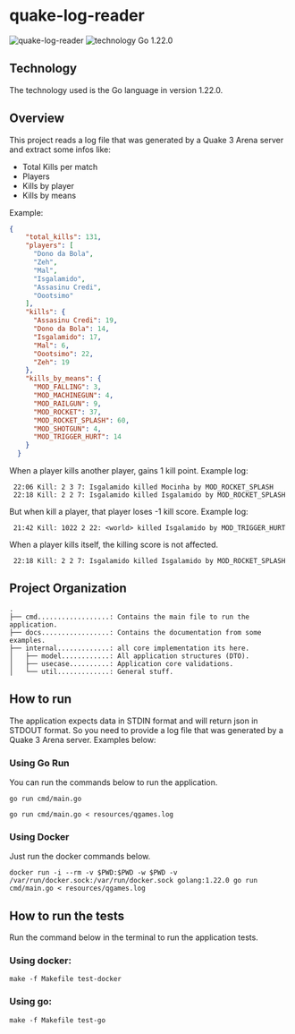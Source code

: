 # quake-log-reader
![quake-log-reader](https://img.shields.io/badge/quake--log--reader-gray?logo=go)
![technology Go 1.22.0](https://img.shields.io/badge/technology-go%201.22.0-blue.svg)

## Technology
The technology used is the Go language in version 1.22.0.

## Overview
This project reads a log file that was generated by a Quake 3 Arena server and extract some infos like:

- Total Kills per match
- Players
- Kills by player
- Kills by means

Example: 
```json
{
    "total_kills": 131,
    "players": [
      "Dono da Bola",
      "Zeh",
      "Mal",
      "Isgalamido",
      "Assasinu Credi",
      "Oootsimo"
    ],
    "kills": {
      "Assasinu Credi": 19,
      "Dono da Bola": 14,
      "Isgalamido": 17,
      "Mal": 6,
      "Oootsimo": 22,
      "Zeh": 19
    },
    "kills_by_means": {
      "MOD_FALLING": 3,
      "MOD_MACHINEGUN": 4,
      "MOD_RAILGUN": 9,
      "MOD_ROCKET": 37,
      "MOD_ROCKET_SPLASH": 60,
      "MOD_SHOTGUN": 4,
      "MOD_TRIGGER_HURT": 14
    }
  }
```

When a player kills another player, gains 1 kill point. Example log:
```
 22:06 Kill: 2 3 7: Isgalamido killed Mocinha by MOD_ROCKET_SPLASH
 22:18 Kill: 2 2 7: Isgalamido killed Isgalamido by MOD_ROCKET_SPLASH
```

But when <world> kill a player, that player loses -1 kill score. Example log:
```
 21:42 Kill: 1022 2 22: <world> killed Isgalamido by MOD_TRIGGER_HURT
```

When a player kills itself, the killing score is not affected.
```
 22:18 Kill: 2 2 7: Isgalamido killed Isgalamido by MOD_ROCKET_SPLASH
```

## Project Organization
```
.
├── cmd..................: Contains the main file to run the application.
├── docs.................: Contains the documentation from some examples.
├── internal.............: all core implementation its here.
│   ├── model............: All application structures (DTO).
│   ├── usecase..........: Application core validations.
│   └── util.............: General stuff.

```

## How to run
The application expects data in STDIN format and will return json in STDOUT format. 
So you need to provide a log file that was generated by a Quake 3 Arena server.
Examples below:

### Using Go Run
You can run the commands below to run the application.
```shell
go run cmd/main.go
```
```shell
go run cmd/main.go < resources/qgames.log 
```

### Using Docker
Just run the docker commands below.
``` shell
docker run -i --rm -v $PWD:$PWD -w $PWD -v /var/run/docker.sock:/var/run/docker.sock golang:1.22.0 go run cmd/main.go < resources/qgames.log
```

## How to run the tests
Run the command below in the terminal to run the application tests.
### Using docker:
```shell
make -f Makefile test-docker
```
### Using go:
```shell
make -f Makefile test-go
```

